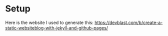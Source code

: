 # Setup
Here is the website I used to generate this: https://devblast.com/b/create-a-static-websiteblog-with-jekyll-and-github-pages/
